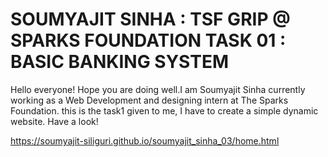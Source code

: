 # SOUMYAJIT SINHA : TSF GRIP @ SPARKS FOUNDATION TASK 01 : BASIC BANKING SYSTEM

Hello everyone! Hope you are doing well.I am Soumyajit Sinha currently working as a Web Development and designing intern at The Sparks Foundation. this is the task1 given to me, I have to create a simple dynamic website. Have a look!

https://soumyajit-siliguri.github.io/soumyajit_sinha_03/home.html
